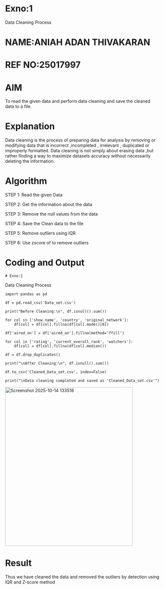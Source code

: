 # Exno:1
Data Cleaning Process
# NAME:ANIAH ADAN THIVAKARAN
# REF NO:25017997

# AIM
To read the given data and perform data cleaning and save the cleaned data to a file.

# Explanation
Data cleaning is the process of preparing data for analysis by removing or modifying data that is incorrect ,incompleted , irrelevant , duplicated or improperly formatted. Data cleaning is not simply about erasing data ,but rather finding a way to maximize datasets accuracy without necessarily deleting the information.

# Algorithm
STEP 1: Read the given Data

STEP 2: Get the information about the data

STEP 3: Remove the null values from the data

STEP 4: Save the Clean data to the file

STEP 5: Remove outliers using IQR

STEP 6: Use zscore of to remove outliers

# Coding and Output
    # Exno:1
Data Cleaning Process
```pythonimport pandas as pd
import pandas as pd

df = pd.read_csv('Data_set.csv')

print("Before Cleaning:\n", df.isnull().sum())

for col in ['show_name', 'country', 'original_network']:
    df[col] = df[col].fillna(df[col].mode()[0])

df['aired_on'] = df['aired_on'].fillna(method='ffill')

for col in ['rating', 'current_overall_rank', 'watchers']:
    df[col] = df[col].fillna(df[col].median())

df = df.drop_duplicates()

print("\nAfter Cleaning:\n", df.isnull().sum())

df.to_csv('Cleaned_Data_set.csv', index=False)

print("\nData cleaning completed and saved as 'Cleaned_Data_set.csv'")
```

<img width="414" height="513" alt="Screenshot 2025-10-14 133518" src="https://github.com/user-attachments/assets/20446378-6b10-4e0d-8b6b-b32b85509fec" />


# Result

Thus we have cleaned the data and removed the outliers by detection using IQR and Z-score method
